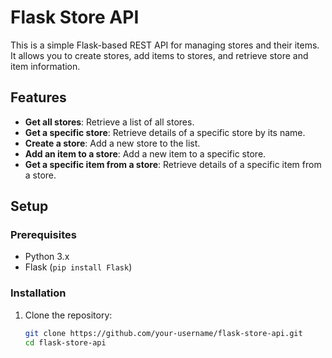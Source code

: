 # Flask Store API

This is a simple Flask-based REST API for managing stores and their items. It allows you to create stores, add items to stores, and retrieve store and item information.

## Features

- **Get all stores**: Retrieve a list of all stores.
- **Get a specific store**: Retrieve details of a specific store by its name.
- **Create a store**: Add a new store to the list.
- **Add an item to a store**: Add a new item to a specific store.
- **Get a specific item from a store**: Retrieve details of a specific item from a store.

## Setup

### Prerequisites

- Python 3.x
- Flask (`pip install Flask`)

### Installation

1. Clone the repository:
   ```bash
   git clone https://github.com/your-username/flask-store-api.git
   cd flask-store-api
